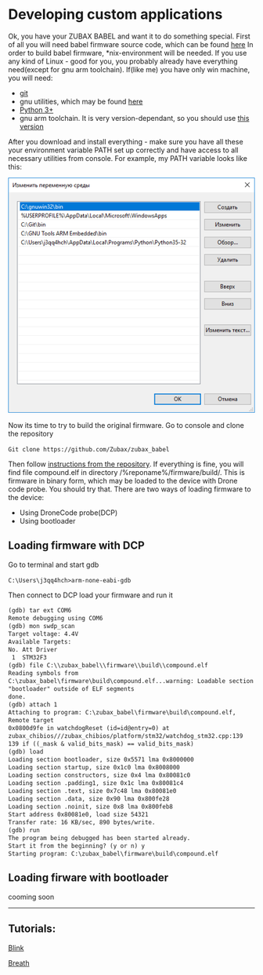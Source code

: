 # Developing custom applications
Ok, you have your ZUBAX BABEL and want it to do something special. First of all you will need babel firmware source code, which can be found [here](https://github.com/Zubax/zubax_babel)
In order to build babel firmware, *nix-environment will be needed.  If you use any kind of Linux - good for you, you probably already have everything need(except for gnu arm toolchain). If(like me) you have only win machine, you will need:

- [git](https://git-scm.com/download/win)
- gnu utilities, which may be found [here](http://gnuwin32.sourceforge.net/)
- [Python 3+](https://www.python.org/downloads/)
- gnu arm toolchain. It is very version-dependant, so you should use [this version](https://launchpad.net/gcc-arm-embedded/4.9/4.9-2015-q3-update)

After you download and install everything - make sure you have all these your environment variable PATH set up correctly and have access to all necessary utilities from console. For example, my PATH variable looks like this:


<img src="path.png" class="thumbnail" title="PATH">


Now its time to try to build the original firmware. Go to console and clone the repository

```Git clone https://github.com/Zubax/zubax_babel```

Then follow [instructions from the repository](https://github.com/Zubax/zubax_babel/blob/master/firmware/src/board/board.hpp). If everything is fine, you will find file compound.elf in directory /%reponame%/firmware/build/. This is firmware in binary form, which may be loaded to the device with Drone code probe. 
You should try that. There are two ways of loading firmware to the device: 


- Using DroneCode probe(DCP)
- Using bootloader

## Loading firmware with DCP ##

Go to terminal and start gdb

```C:\Users\j3qq4hch>arm-none-eabi-gdb```

Then connect to DCP load your firmware and run it

    (gdb) tar ext COM6
    Remote debugging using COM6
    (gdb) mon swdp_scan
    Target voltage: 4.4V
    Available Targets:
    No. Att Driver
     1  STM32F3
    (gdb) file C:\\zubax_babel\\firmware\\build\\compound.elf
    Reading symbols from C:\zubax_babel\firmware\build\compound.elf...warning: Loadable section "bootloader" outside of ELF segments
    done.
    (gdb) attach 1
    Attaching to program: C:\zubax_babel\firmware\build\compound.elf, Remote target
    0x0800d9fe in watchdogReset (id=id@entry=0) at zubax_chibios///zubax_chibios/platform/stm32/watchdog_stm32.cpp:139
    139 if ((_mask & valid_bits_mask) == valid_bits_mask)
    (gdb) load
    Loading section bootloader, size 0x5571 lma 0x8000000
    Loading section startup, size 0x1c0 lma 0x8008000
    Loading section constructors, size 0x4 lma 0x80081c0
    Loading section .padding1, size 0x1c lma 0x80081c4
    Loading section .text, size 0x7c48 lma 0x80081e0
    Loading section .data, size 0x90 lma 0x800fe28
    Loading section .noinit, size 0x8 lma 0x800feb8
    Start address 0x80081e0, load size 54321
    Transfer rate: 16 KB/sec, 890 bytes/write.
    (gdb) run
    The program being debugged has been started already.
    Start it from the beginning? (y or n) y
    Starting program: C:\zubax_babel\firmware\build\compound.elf
    


## Loading firware with bootloader ##
cooming soon

----------
## Tutorials: ##

[Blink](Blink.md)

[Breath](Breath.md)